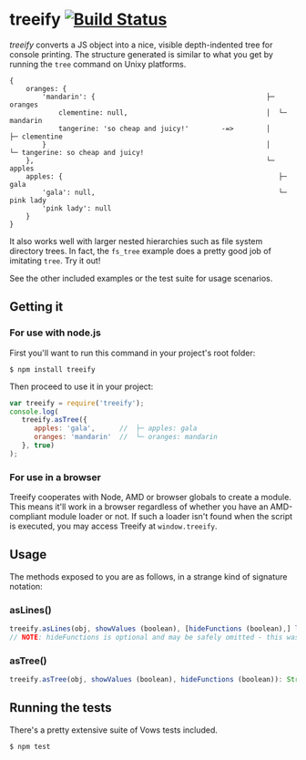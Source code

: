 treeify [![Build Status](https://travis-ci.org/notatestuser/node-treeify.png?branch=master)](https://travis-ci.org/notatestuser/node-treeify)
=======

_treeify_ converts a JS object into a nice, visible depth-indented tree for console printing. The structure
generated is similar to what you get by running the ```tree``` command on Unixy platforms.

```
{
    oranges: {
        'mandarin': {                                          ├─ oranges
            clementine: null,                                  │  └─ mandarin
            tangerine: 'so cheap and juicy!'        -=>        │     ├─ clementine
        }                                                      │     └─ tangerine: so cheap and juicy!
    },                                                         └─ apples
    apples: {                                                     ├─ gala
        'gala': null,                                             └─ pink lady
        'pink lady': null
    }
}
```

It also works well with larger nested hierarchies such as file system directory trees.
In fact, the ```fs_tree``` example does a pretty good job of imitating ```tree```. Try it out!

See the other included examples or the test suite for usage scenarios.

Getting it
----------

### For use with node.js

First you'll want to run this command in your project's root folder:
```
$ npm install treeify
```

Then proceed to use it in your project:
```js
var treeify = require('treeify');
console.log(
   treeify.asTree({
      apples: 'gala',      //  ├─ apples: gala
      oranges: 'mandarin'  //  └─ oranges: mandarin
   }, true)
);
```

### For use in a browser

Treeify cooperates with Node, AMD or browser globals to create a module. This means it'll work
in a browser regardless of whether you have an AMD-compliant module loader or not. If such
a loader isn't found when the script is executed, you may access Treeify at ```window.treeify```.

Usage
-----

The methods exposed to you are as follows, in a strange kind of signature notation:

### asLines()
```js
treeify.asLines(obj, showValues (boolean), [hideFunctions (boolean),] lineCallback (function))
// NOTE: hideFunctions is optional and may be safely omitted - this was done to ensure we don't break uses of the previous form
```
### asTree()
```js
treeify.asTree(obj, showValues (boolean), hideFunctions (boolean)): String
```

Running the tests
-----------------

There's a pretty extensive suite of Vows tests included.
```
$ npm test
```
